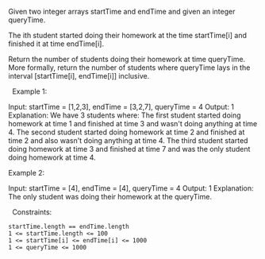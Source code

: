 Given two integer arrays startTime and endTime and given an integer queryTime.

The ith student started doing their homework at the time startTime[i] and finished it at time endTime[i].

Return the number of students doing their homework at time queryTime. More formally, return the number of students where queryTime lays in the interval [startTime[i], endTime[i]] inclusive.

 
Example 1:

Input: startTime = [1,2,3], endTime = [3,2,7], queryTime = 4
Output: 1
Explanation: We have 3 students where:
The first student started doing homework at time 1 and finished at time 3 and wasn't doing anything at time 4.
The second student started doing homework at time 2 and finished at time 2 and also wasn't doing anything at time 4.
The third student started doing homework at time 3 and finished at time 7 and was the only student doing homework at time 4.


Example 2:

Input: startTime = [4], endTime = [4], queryTime = 4
Output: 1
Explanation: The only student was doing their homework at the queryTime.


 
Constraints:


	startTime.length == endTime.length
	1 <= startTime.length <= 100
	1 <= startTime[i] <= endTime[i] <= 1000
	1 <= queryTime <= 1000

